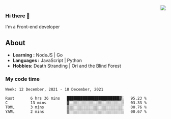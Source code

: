 <img align='right' src="https://github-readme-stats.vercel.app/api?username=strugglebak&show_icons=true">

### Hi there 👋

I'm a Front-end developer

## About

-  **Learning :** NodeJS | Go
-  **Languages :** JavaScript | Python
-  **Hobbies:** Death Stranding | Ori and the Blind Forest

### My code time

<!--START_SECTION:waka-->
```text
Week: 12 December, 2021 - 18 December, 2021

Rust       6 hrs 36 mins   ███████████████████████▓░   95.23 % 
C          13 mins         ▓░░░░░░░░░░░░░░░░░░░░░░░░   03.33 % 
TOML       3 mins          ▒░░░░░░░░░░░░░░░░░░░░░░░░   00.76 % 
YAML       2 mins          ▒░░░░░░░░░░░░░░░░░░░░░░░░   00.67 % 
```
<!--END_SECTION:waka-->
